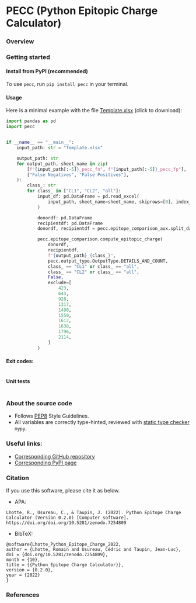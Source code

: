 # PECC (Python Epitopic Charge Calculator)

### Overview



### Getting started
#### Install from PyPI (recommended)
To use `pecc`, run `pip install pecc` in your terminal.


#### Usage
Here is a minimal example with the file [Template.xlsx](https://github.com/MICS-Lab/pecc/raw/main/Template.xlsx) (click to download):
```py
import pandas as pd
import pecc


if __name__ == "__main__":
    input_path: str = "Template.xlsx"

    output_path: str
    for output_path, sheet_name in zip(
        [f"{input_path[:-5]}_pecc_fn", f"{input_path[:-5]}_pecc_fp"],
        ["False Negatives", "False Positives"],
    ):
        class_: str
        for class_ in ["CL1", "CL2", "all"]:
            input_df: pd.DataFrame = pd.read_excel(
                input_path, sheet_name=sheet_name, skiprows=[0], index_col="Index"
            )

            donordf: pd.DataFrame
            recipientdf: pd.DataFrame
            donordf, recipientdf = pecc.epitope_comparison_aux.split_dataframe(input_df)

            pecc.epitope_comparison.compute_epitopic_charge(
                donordf,
                recipientdf,
                f"{output_path}_{class_}",
                pecc.output_type.OutputType.DETAILS_AND_COUNT,
                class_ == "CL1" or class_ == "all",
                class_ == "CL2" or class_ == "all",
                False,
                exclude=[
                    423,
                    643,
                    928,
                    1317,
                    1490,
                    1550,
                    1612,
                    1638,
                    1796,
                    2114,
                ]
            )
```

#### Exit codes:
```
```


#### Unit tests
```
```



### About the source code
- Follows [PEP8](https://peps.python.org/pep-0008/) Style Guidelines.
- All variables are correctly type-hinted, reviewed with [static type checker](https://mypy.readthedocs.io/en/stable/)
`mypy`.



### Useful links:
- [Corresponding GitHub repository](https://github.com/MICS-Lab/pecc)
- [Corresponding PyPI page]()



### Citation
If you use this software, please cite it as below.

- APA:
```
Lhotte, R., Usureau, C., & Taupin, J. (2022). Python Epitope Charge Calculator (Version 0.2.0) [Computer software].
https://doi.org/doi.org/10.5281/zenodo.7254809
```

- BibTeX:
```
@software{Lhotte_Python_Epitope_Charge_2022,
author = {Lhotte, Romain and Usureau, Cédric and Taupin, Jean-Luc},
doi = {doi.org/10.5281/zenodo.7254809},
month = {10},
title = {{Python Epitope Charge Calculator}},
version = {0.2.0},
year = {2022}
}
```

### References
